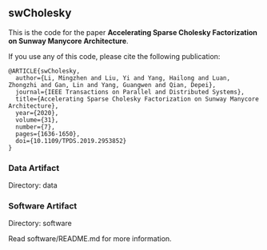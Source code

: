 ## swCholesky
This is the code for the paper **Accelerating Sparse Cholesky Factorization on Sunway Manycore Architecture**.

If you use any of this code, please cite the following publication:
```
@ARTICLE{swCholesky,  
  author={Li, Mingzhen and Liu, Yi and Yang, Hailong and Luan, Zhongzhi and Gan, Lin and Yang, Guangwen and Qian, Depei},  
  journal={IEEE Transactions on Parallel and Distributed Systems},
  title={Accelerating Sparse Cholesky Factorization on Sunway Manycore Architecture},
  year={2020},
  volume={31},
  number={7},
  pages={1636-1650},
  doi={10.1109/TPDS.2019.2953852}
}
```


### Data Artifact

Directory: data

### Software Artifact

Directory: software

Read software/README.md for more information. 

